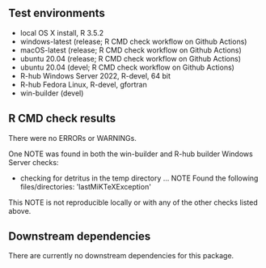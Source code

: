 ## Test environments
* local OS X install, R 3.5.2
* windows-latest (release; R CMD check workflow on Github Actions)
* macOS-latest (release; R CMD check workflow on Github Actions)
* ubuntu 20.04 (release; R CMD check workflow on Github Actions)
* ubuntu 20.04 (devel; R CMD check workflow on Github Actions)
* R-hub Windows Server 2022, R-devel, 64 bit
* R-hub Fedora Linux, R-devel, gfortran
* win-builder (devel) 

## R CMD check results
There were no ERRORs or WARNINGs. 

One NOTE was found in both the win-builder and R-hub builder Windows Server checks: 
* checking for detritus in the temp directory ... NOTE Found the following files/directories:
  'lastMiKTeXException'
  
This NOTE is not reproducible locally or with any of the other checks listed above.

## Downstream dependencies
There are currently no downstream dependencies for this package.
